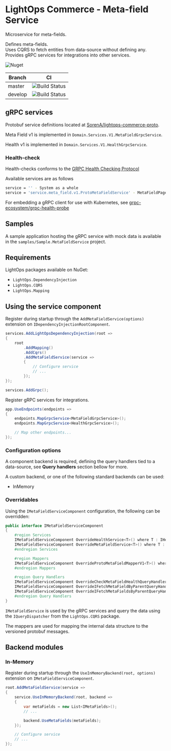 # LightOps Commerce - Meta-field Service

Microservice for meta-fields.

Defines meta-fields.  
Uses CQRS to fetch entities from data-source without defining any.  
Provides gRPC services for integrations into other services.

![Nuget](https://img.shields.io/nuget/v/LightOps.Commerce.Services.MetaField)

| Branch | CI |
| --- | --- |
| master | ![Build Status](https://dev.azure.com/sorendev/LightOps%20Commerce/_apis/build/status/SorenA.lightops-commerce-services-meta-field?branchName=master) |
| develop | ![Build Status](https://dev.azure.com/sorendev/LightOps%20Commerce/_apis/build/status/SorenA.lightops-commerce-services-meta-field?branchName=develop) |

## gRPC services

Protobuf service definitions located at [SorenA/lightops-commerce-proto](https://github.com/SorenA/lightops-commerce-proto).

Meta Field v1 is implemented in `Domain.Services.V1.MetaFieldGrpcService`.

Health v1 is implemented in `Domain.Services.V1.HealthGrpcService`.

### Health-check

Health-checks conforms to the [GRPC Health Checking Protocol](https://github.com/grpc/grpc/blob/master/doc/health-checking.md)

Available services are as follows

```bash
service = '' - System as a whole
service = 'service.meta_field.v1.ProtoMetaFieldService' - MetaFieldPage v1
```

For embedding a gRPC client for use with Kubernetes, see [grpc-ecosystem/grpc-health-probe](https://github.com/grpc-ecosystem/grpc-health-probe)

## Samples

A sample application hosting the gRPC service with mock data is available in the `samples/Sample.MetaFieldService` project.

## Requirements

LightOps packages available on NuGet:

- `LightOps.DependencyInjection`
- `LightOps.CQRS`
- `LightOps.Mapping`

## Using the service component

Register during startup through the `AddMetaFieldService(options)` extension on `IDependencyInjectionRootComponent`.

```csharp
services.AddLightOpsDependencyInjection(root =>
{
    root
        .AddMapping()
        .AddCqrs()
        .AddMetaFieldService(service =>
        {
            // Configure service
            // ...
        });
});

services.AddGrpc();
```

Register gRPC services for integrations.

```csharp
app.UseEndpoints(endpoints =>
{
    endpoints.MapGrpcService<MetaFieldGrpcService>();
    endpoints.MapGrpcService<HealthGrpcService>();

    // Map other endpoints...
});
```

### Configuration options

A component backend is required, defining the query handlers tied to a data-source, see **Query handlers** section bellow for more.

A custom backend, or one of the following standard backends can be used:

- InMemory

### Overridables

Using the `IMetaFieldServiceComponent` configuration, the following can be overridden:

```csharp
public interface IMetaFieldServiceComponent
{
    #region Services
    IMetaFieldServiceComponent OverrideHealthService<T>() where T : IHealthService;
    IMetaFieldServiceComponent OverrideMetaFieldService<T>() where T : IMetaFieldService;
    #endregion Services

    #region Mappers
    IMetaFieldServiceComponent OverrideProtoMetaFieldMapperV1<T>() where T : IMapper<IMetaField, Proto.Services.MetaField.V1.ProtoMetaField>;
    #endregion Mappers

    #region Query Handlers
    IMetaFieldServiceComponent OverrideCheckMetaFieldHealthQueryHandler<T>() where T : ICheckMetaFieldHealthQueryHandler;
    IMetaFieldServiceComponent OverrideIFetchMetaFieldByParentQueryHandler<T>() where T : IFetchMetaFieldByParentQueryHandler;
    IMetaFieldServiceComponent OverrideIFetchMetaFieldsByParentQueryHandler<T>() where T : IFetchMetaFieldsByParentQueryHandler;
    #endregion Query Handlers
}
```

`IMetaFieldService` is used by the gRPC services and query the data using the `IQueryDispatcher` from the `LightOps.CQRS` package.

The mappers are used for mapping the internal data structure to the versioned protobuf messages.

## Backend modules

### In-Memory

Register during startup through the `UseInMemoryBackend(root, options)` extension on `IMetaFieldServiceComponent`.

```csharp
root.AddMetaFieldService(service =>
{
    service.UseInMemoryBackend(root, backend =>
    {
        var metaFields = new List<IMetaFields>();
        // ...

        backend.UseMetaFields(metaFields);
    });

    // Configure service
    // ...
});
```
